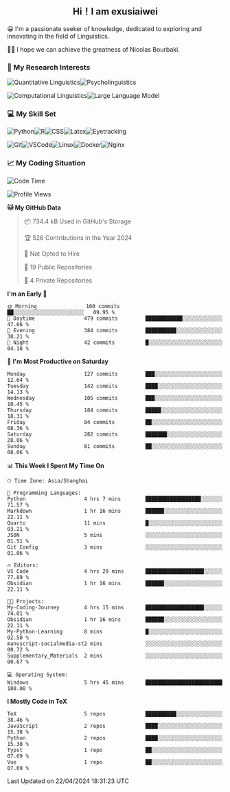   

## <div align="center">Hi！I am exusiaiwei</div>  

😀 I'm a passionate seeker of knowledge, dedicated to exploring and innovating in the field of Linguistics.

🙋‍♂️ I hope we can achieve the greatness of Nicolas Bourbaki.

### 🔬 My Research Interests  

![Quantitative Linguistics](https://img.shields.io/badge/Quantitative%20Linguistics-%230072CC.svg?&style=for-the-badge&logo=appveyor&logoColor=white)![Psycholinguistics](https://img.shields.io/badge/Psycholinguistics-%2301a3a1.svg?&style=for-the-badge&logo=AWS%20Amplify&logoColor=white)

![Computational Linguistics](https://img.shields.io/badge/Computational%20Linguistics-%231877F2.svg?&style=for-the-badge&logo=Markdown&logoColor=white)![Large Language Model](https://img.shields.io/badge/Large%20Language%20Model-%23F76300.svg?&style=for-the-badge&logo=Android&logoColor=white)

### 💻 My Skill Set

![Python](https://img.shields.io/badge/Python-%2314354C.svg?style=for-the-badge&logo=python&logoColor=white&color=2AB3E3)![R](https://img.shields.io/badge/-R-276DC3?style=for-the-badge&logo=r&logoColor=white)![CSS](https://img.shields.io/badge/-CSS-1572B6?style=for-the-badge&logo=css3&logoColor=white)![Latex](https://img.shields.io/badge/-Latex-008080?style=for-the-badge&logo=latex&logoColor=white)![Eyetracking](https://img.shields.io/badge/Eyetracking-%230078D6?style=for-the-badge&logo=SearXNG&logoColor=#3050FF)

![Git](https://img.shields.io/badge/-Git-F05032?style=for-the-badge&logo=git&logoColor=white)![VSCode](https://img.shields.io/badge/-VSCode-007ACC?style=for-the-badge&logo=visual-studio-code&logoColor=white)![Linux](https://img.shields.io/badge/-Linux-FCC624?style=for-the-badge&logo=linux&logoColor=black)![Docker](https://img.shields.io/badge/-Docker-2496ED?style=for-the-badge&logo=docker&logoColor=white)![Nginx](https://img.shields.io/badge/-Nginx-009639?style=for-the-badge&logo=nginx&logoColor=white)

### 📈 My Coding Situation

<!--START_SECTION:waka-->
![Code Time](http://img.shields.io/badge/Code%20Time-114%20hrs%2043%20mins-blue)

![Profile Views](http://img.shields.io/badge/Profile%20Views-0-blue)

**🐱 My GitHub Data** 

> 📦 734.4 kB Used in GitHub's Storage 
 > 
> 🏆 526 Contributions in the Year 2024
 > 
> 🚫 Not Opted to Hire
 > 
> 📜 19 Public Repositories 
 > 
> 🔑 4 Private Repositories 
 > 
**I'm an Early 🐤** 

```text
🌞 Morning                100 commits         ██░░░░░░░░░░░░░░░░░░░░░░░   09.95 % 
🌆 Daytime                479 commits         ████████████░░░░░░░░░░░░░   47.66 % 
🌃 Evening                384 commits         ██████████░░░░░░░░░░░░░░░   38.21 % 
🌙 Night                  42 commits          █░░░░░░░░░░░░░░░░░░░░░░░░   04.18 % 
```
📅 **I'm Most Productive on Saturday** 

```text
Monday                   127 commits         ███░░░░░░░░░░░░░░░░░░░░░░   12.64 % 
Tuesday                  142 commits         ████░░░░░░░░░░░░░░░░░░░░░   14.13 % 
Wednesday                105 commits         ███░░░░░░░░░░░░░░░░░░░░░░   10.45 % 
Thursday                 184 commits         █████░░░░░░░░░░░░░░░░░░░░   18.31 % 
Friday                   84 commits          ██░░░░░░░░░░░░░░░░░░░░░░░   08.36 % 
Saturday                 282 commits         ███████░░░░░░░░░░░░░░░░░░   28.06 % 
Sunday                   81 commits          ██░░░░░░░░░░░░░░░░░░░░░░░   08.06 % 
```


📊 **This Week I Spent My Time On** 

```text
🕑︎ Time Zone: Asia/Shanghai

💬 Programming Languages: 
Python                   4 hrs 7 mins        ██████████████████░░░░░░░   71.57 % 
Markdown                 1 hr 16 mins        ██████░░░░░░░░░░░░░░░░░░░   22.11 % 
Quarto                   11 mins             █░░░░░░░░░░░░░░░░░░░░░░░░   03.21 % 
JSON                     5 mins              ░░░░░░░░░░░░░░░░░░░░░░░░░   01.51 % 
Git Config               3 mins              ░░░░░░░░░░░░░░░░░░░░░░░░░   01.06 % 

🔥 Editors: 
VS Code                  4 hrs 29 mins       ███████████████████░░░░░░   77.89 % 
Obsidian                 1 hr 16 mins        ██████░░░░░░░░░░░░░░░░░░░   22.11 % 

🐱‍💻 Projects: 
My-Coding-Journey        4 hrs 15 mins       ███████████████████░░░░░░   74.01 % 
Obsidian                 1 hr 16 mins        ██████░░░░░░░░░░░░░░░░░░░   22.11 % 
My-Python-Learning       8 mins              █░░░░░░░░░░░░░░░░░░░░░░░░   02.50 % 
manuscript-socialmedia-st2 mins              ░░░░░░░░░░░░░░░░░░░░░░░░░   00.72 % 
Supplementary_Materials  2 mins              ░░░░░░░░░░░░░░░░░░░░░░░░░   00.67 % 

💻 Operating System: 
Windows                  5 hrs 45 mins       █████████████████████████   100.00 % 
```

**I Mostly Code in TeX** 

```text
TeX                      5 repos             ██████████░░░░░░░░░░░░░░░   38.46 % 
JavaScript               2 repos             ████░░░░░░░░░░░░░░░░░░░░░   15.38 % 
Python                   2 repos             ████░░░░░░░░░░░░░░░░░░░░░   15.38 % 
Typst                    1 repo              ██░░░░░░░░░░░░░░░░░░░░░░░   07.69 % 
Vue                      1 repo              ██░░░░░░░░░░░░░░░░░░░░░░░   07.69 % 
```




 Last Updated on 22/04/2024 18:31:23 UTC
<!--END_SECTION:waka-->

